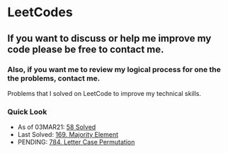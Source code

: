 # LeetCodes
## If you want to discuss or help me improve my code please be free to contact me.
### Also, if you want me to review my logical process for one the the problems, contact me.

Problems that I solved on LeetCode to improve my technical skills.

### Quick Look
- As of 03MAR21: [58 Solved](https://leetcode.com/joeslee94/)
- Last Solved: [169. Majority Element](https://leetcode.com/problems/majority-element/)
- PENDING: [784. Letter Case Permutation](https://leetcode.com/problems/letter-case-permutation/)
